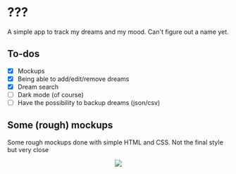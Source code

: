 # ???
A simple app to track my dreams and my mood. Can't figure out a name yet.
## To-dos
 - [x] Mockups
 - [x] Being able to add/edit/remove dreams
 - [x] Dream search
 - [ ] Dark mode (of course)
 - [ ] Have the possibility to backup dreams (json/csv)
## Some (rough) mockups
Some rough mockups done with simple HTML and CSS. Not the final style but very close
<p align="center">
<img src="https://i.imgur.com/9G7s4iF.png">
</p>
